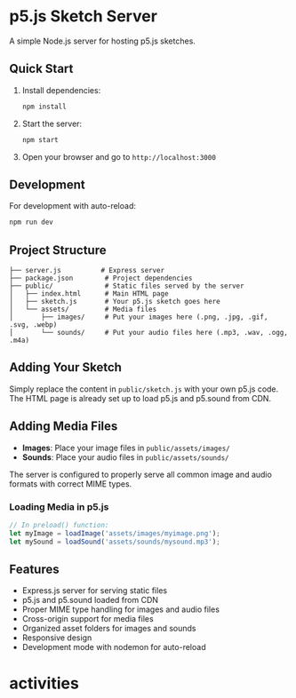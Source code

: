 # p5.js Sketch Server

A simple Node.js server for hosting p5.js sketches.

## Quick Start

1. Install dependencies:
   ```bash
   npm install
   ```

2. Start the server:
   ```bash
   npm start
   ```

3. Open your browser and go to `http://localhost:3000`

## Development

For development with auto-reload:
```bash
npm run dev
```

## Project Structure

```
├── server.js          # Express server
├── package.json        # Project dependencies
├── public/             # Static files served by the server
│   ├── index.html      # Main HTML page
│   ├── sketch.js       # Your p5.js sketch goes here
│   └── assets/         # Media files
│       ├── images/     # Put your images here (.png, .jpg, .gif, .svg, .webp)
│       └── sounds/     # Put your audio files here (.mp3, .wav, .ogg, .m4a)
```

## Adding Your Sketch

Simply replace the content in `public/sketch.js` with your own p5.js code. The HTML page is already set up to load p5.js and p5.sound from CDN.

## Adding Media Files

- **Images**: Place your image files in `public/assets/images/`
- **Sounds**: Place your audio files in `public/assets/sounds/`

The server is configured to properly serve all common image and audio formats with correct MIME types.

### Loading Media in p5.js

```javascript
// In preload() function:
let myImage = loadImage('assets/images/myimage.png');
let mySound = loadSound('assets/sounds/mysound.mp3');
```

## Features

- Express.js server for serving static files
- p5.js and p5.sound loaded from CDN
- Proper MIME type handling for images and audio files
- Cross-origin support for media files
- Organized asset folders for images and sounds
- Responsive design
- Development mode with nodemon for auto-reload
# activities
